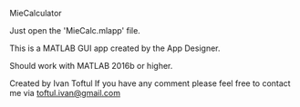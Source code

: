 MieCalculator


Just open the 'MieCalc.mlapp' file.

This is a MATLAB GUI app created by the App Designer.

Should work with MATLAB 2016b or higher.


Created by Ivan Toftul
If you have any comment please feel free to contact me via toftul.ivan@gmail.com
